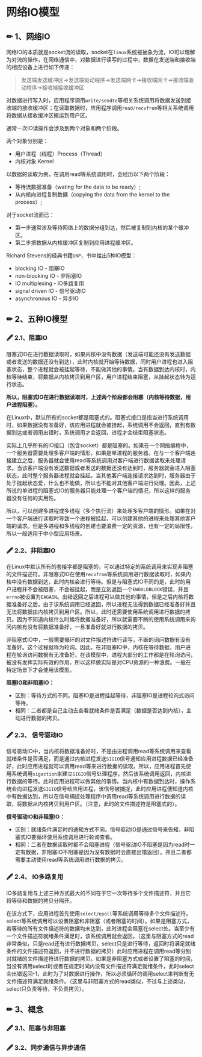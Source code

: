 # 网络IO模型

## ✏ 1、网络IO

网络IO的本质就是socket流的读取，socket在`linux`系统被抽象为流，IO可以理解为对流的操作，在网络通信中，对数据进行读写的过程中，数据在发送端和接收端的相应设备上进行如下传递：

> 发送端发送缓冲区-&gt;发送端驱动程序-&gt;发送端网卡-&gt;接收端网卡-&gt;接收端驱动程序-&gt;接收端接收缓冲区

对数据进行写入时，应用程序调用`write/sendto`等相关系统调用将数据发送到接收端的接收缓冲区；在读取数据时，应用程序调用`read/recvfrom`等相关系统调用将数据从接收缓冲区搬运到用户区。

通常一次IO读操作会涉及到两个对象和两个阶段。

两个对象分别是：

* 用户进程（线程）Process（Thread） 
* 内核对象 Kernel 

 以数据的读取为例，在调用read等系统调用时，会经历以下两个阶段：

* 等待流数据准备（wating for the data to be ready）; 
* 从内核向进程复制数据（copying the data from the kernel to the process）; 

对于socket流而已：

* 第一步通常涉及等待网络上的数据分组到达，然后被复制到内核的某个缓冲区。 
* 第二步把数据从内核缓冲区复制到应用进程缓冲区。 

Richard Stevens的经典书籍`UNP`，书中给出5种IO模型：

* blocking IO - 阻塞IO 
* non-blocking IO - 非阻塞IO 
* IO multiplexing - IO多路复用 
* signal driven IO - 信号驱动IO 
* asynchronous IO - 异步IO 

## ✏ 2、五种IO模型

### 🖋 2.1、阻塞IO

阻塞式IO在进行数据读取时，如果内核中没有数据（发送端可能还没有发送数据或者发送的数据还没有到达），此时内核就开始等待数据，同时用户进程也进入阻塞状态，整个进程就会被挂起等待，不能做其他的事情。当有数据到达内核时，内核等待结束，将数据从内核拷贝到用户区，用户进程结束阻塞，从挂起状态转为运行状态。

 **所以，阻塞式IO在进行数据读取时，上述两个阶段都会阻塞（内核等待数据，用户进程阻塞）。**

在Linux中，默认所有的socket都是阻塞式的。阻塞式接口是指当进行系统调用时，如果数据没有准备好，该应用进程就会被挂起，系统调用不会返回，直到有数据到达或者调用出错时，系统调用才会返回，进程才会结束阻塞状态。

实际上几乎所有的IO接口（包含socket）都是阻塞的。如果在一个网络编程中，一个服务器需要处理多客户端的情形，如果是单进程的服务器。在与一个客户端连接建立之后，服务器就会使用read等系统调用对客户端进行数据读取来处理请求。当该客户端没有发送数据或者发送的数据还没有达到时，服务器就会进入阻塞状态，此时整个服务器进程就会挂起。当其他客户端连接请求达到时，服务器由于处于挂起状态爱，什么也不能做，所以也不能对其他客户端进行处理。因此，上述所说的单进程的阻塞式IO的服务器只能处理一个客户端的情况，所以这样的服务器没有任何的实用性。 

所以，可以创建多进程或多线程（多个执行流）来处理多客户端的情形。如果在对一个客户端进行读取时导致一个进程被挂起，可以创建其他的进程来处理其他客户端的请求。但是多进程和多线程的创建也要浪费一定的资源，也有一定的局限性，所以一般适用于中小型应用场景。

### 🖋 2.2、非阻塞IO

在Linux中默认所有的套接字都是阻塞的，可以通过特定的系统调用来实现非阻塞的文件描述符。非阻塞式IO在使用`recvfrom`等系统调用进行数据读取时，如果内核中没有数据到达，此时内核会进行等待。但是与阻塞式IO不同的是，此时的用户进程并不会被阻塞，不会被挂起，而是立刻返回一个`EWOULDBLOCK`错误，并且`errno`被设置为`EAGAIN`。出错返回之后进程可以做其他的事情，但是之后内核将数据准备好之后，由于该系统调用已经返回，所以进程无法得到数据已经准备好并且无法将数据由内核拷贝到用户区。所以，此时还需要使用系统调用进行数据的拷贝。因为不知道内核什么时候将数据准备好，所以就需要不断的使用系统调用来询问内核有没有将数据准备好，一旦准备好就进行数据的拷贝。

非阻塞式IO中，一般需要循环的对文件描述符进行读写，不断的询问数据有没有准备好。这个过程就称为轮询。因此，在非阻塞IO中，内核在等待数据，用户进程在轮询访问数据有无准备好。在该模型中，进程大部分的工作都是在轮询访问，被没有发挥实际有效的作用，所以这样做实际是对CPU资源的一种浪费。一般在特定场景下才会使用该模型。

**阻塞IO和非阻塞IO：**

* 区别：等待方式的不同。阻塞IO是进程挂起等待，非阻塞IO是进程轮询式访问等待。
* 相同：二者都是自己主动去查看就绪条件是否满足（数据是否达到内核），主动进行数据的拷贝。

### 🖋 2.3、 **信号驱动IO**

信号驱动IO中，当内核将数据准备好时，不是由进程调用read等系统调用来查看就绪条件是否满足，而是通过内核进程发送`SIGIO`信号通知应用进程数据已经准备好，此时应用进程就可以调用read等来进行数据的读取。所以，应用进程首先使用系统调用`sigaction`来建立`SIGIO`信号处理程序。然后该系统调用返回，内核进行数据的等待。此时应用进程可以做其他的事情。当内核中有数据到达时，操作系统会向进程发送`SIGIO`信号给应用进程，该信号被捕捉，此时应用进程便知道内核中有数据达到，所以在信号捕捉处理程序中调用read等系统调用进行数据的读取，将数据从内核拷贝到用户区。（注意，此时的文件描述符是阻塞式的）。 

**信号驱动IO和非阻塞IO：**

* 区别：就绪条件满足时的通知方式不同。信号驱动IO是通过信号来告知，非阻塞式IO要循环使用系统调用进行轮询查看。
* 相同：二者在数据读取时都不会阻塞进程（信号驱动IO不阻塞是因为read时一定有数据，非阻塞IO不阻塞是因为没有数据时会直接出错返回）。并且二者都需要主动使用read等系统调用进行数据的拷贝。 

### 🖋 **2.4、** **IO多路复用**

IO多路复用与上述三种方式最大的不同在于它一次等待多个文件描述符，并且它将等待和数据的拷贝分隔开。

在该方式下，应用进程首先使用`select/epoll`等系统调用等待多个文件描述符。select等系统调用可以设置阻塞和非阻塞（或者阻塞的时间）。如果是阻塞方式，若等待的所有文件描述符的数据均未达到，此时进程会阻塞在select处。当至少有一个文件描述符就绪条件满足时，该系统调用就会返回。（这里与阻塞方式的read非常类似，只是read还有进行数据拷贝，select只是进行等待，返回时将满足就绪条件的文件描述符返回，并不进行数据的拷贝）此时应用进程在调用read等分别对就绪的文件描述符进行数据的拷贝。如果是非阻塞方式或者设置了阻塞的时间，当没有调用select时或者在规定时间内没有文件描述符满足就绪条件，此时select会出错返回-1，此时为了对数据进行操作，所以必须循环的调用select来判断有无文件描述符满足就绪条件。（这里与非阻塞方式的read类似，不过与上述类似，select只负责等待，不负责拷贝）。 

## ✏ 3、概念

### 🖋 3.1、阻塞与非阻塞

### 🖋 3.2、同步通信与异步通信





